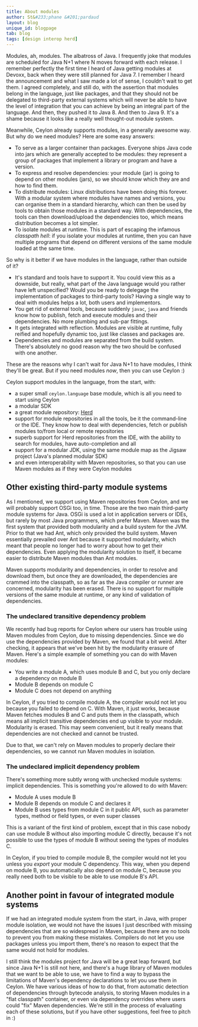 ```yaml
---
title: About modules
author: St&#233;phane &#201;pardaud
layout: blog
unique_id: blogpage
tab: blog
tags: [design interop herd]
---
```


Modules, ah, modules. The albatross of Java. I frequently joke that modules are scheduled for Java N+1 where N moves forward with
each release. I remember perfectly the first time I heard of Java getting modules at Devoxx, back when they were still planned for
Java 7. I remember I heard the announcement and what I saw made a lot of sense, I couldn't wait to get them. I agreed completely,
and still do, with the assertion that modules belong in the language, just like packages, and that they should not be delegated to
third-party external systems which will never be able to have the level of integration that you can achieve by being an integral
part of the language. And then, they pushed it to Java 8. And then to Java 9. It's a shame because it looks like a really well
thought-out module system.

Meanwhile, Ceylon already supports modules, in a generally awesome way. But why do we need modules? Here are some easy answers:

- To serve as a larger container than packages. Everyone ships Java code into jars which are generally accepted to be modules: they
  represent a group of packages that implement a library or program and have a version.
- To express and resolve dependencies: your module (jar) is going to depend on other modules (jars), so we should know which they are
  and how to find them.
- To distribute modules: Linux distributions have been doing this forever. With a modular system where modules have names and versions,
  you can organise them in a standard hierarchy, which can then be used by tools to obtain those modules in a standard way. With
  dependencies, the tools can then download/upload the dependencies too, which means distribution becomes a lot simpler.
- To isolate modules at runtime. This is part of escaping the infamous _classpath hell_: if you isolate your modules at runtime, then
  you can have multiple programs that depend on different versions of the same module loaded at the same time.

So why is it better if we have modules in the language, rather than outside of it?

- It's standard and tools have to support it. You could view this as a downside, but really, what part of the Java language would you
  rather have left unspecified? Would you be ready to delegage the implementation of packages to third-party tools? Having a single
  way to deal with modules helps a lot, both users and implementors.
- You get rid of external tools, because suddenly `javac`, `java` and friends know how to publish, fetch and execute modules and their
  dependencies. No more plumbing and sub-par fittings.
- It gets integrated with reflection. Modules are visible at runtime, fully reified and hopefully dynamic too, just like classes and
  packages are.
- Dependencies and modules are separated from the build system. There's absolutely no good reason why the two should be confused with
  one another.

These are the reasons why I can't wait for Java N+1 to have modules, I think they'll be great. But if you need modules _now_, then
you can use Ceylon :)

Ceylon support modules in the language, from the start, with:

- a super small `ceylon.language` base module, which is all you need to start using Ceylon
- a modular SDK
- a great module repository: [Herd](http://modules.ceylon-lang.org)
- support for module repositories in all the tools, be it the command-line or the IDE. They know how to deal with dependencies, fetch
  or publish modules to/from local or remote repositories
- superb support for Herd repositories from the IDE, with the ability to search for modules, have auto-completion and all
- support for a modular JDK, using the same module map as the Jigsaw project (Java's planned modular SDK)
- and even interoperability with Maven repositories, so that you can use Maven modules as if they were Ceylon modules

## Other existing third-party module systems

As I mentioned, we support using Maven repositories from Ceylon, and we will probably support OSGi too, in time. Those are the two
main third-party module systems for Java. OSGi is used a lot in application servers or IDEs, but rarely by most Java programmers,
which prefer Maven. Maven was the first system that provided both modularity and a build system for the JVM. Prior to that we had
Ant, which only provided the build system. Maven essentially prevailed over Ant because it supported modularity, which meant that
people no longer had to worry about how to get their dependencies. Even applying the modularity solution to itself, it became
easier to distribute Maven modules than Ant modules.

Maven supports modularity and dependencies, in order to resolve and download them, but once they are downloaded, the dependencies are
crammed into the classpath, so as far as the Java compiler or runner are concerned, modularity has been erased. There is no support
for multiple versions of the same module at runtime, or any kind of validation of dependencies.

### The undeclared transitive dependency problem

We recently had bug reports for Ceylon where our users has trouble using Maven modules from Ceylon, due to missing dependencies. Since
we do use the dependencies provided by Maven, we found that a bit weird. After checking, it appears that we've been hit by the modularity
erasure of Maven. Here's a simple example of something you can do with Maven modules:

- You write a module A, which uses module B and C, but you only declare a dependency on module B
- Module B depends on module C
- Module C does not depend on anything

In Ceylon, if you tried to compile module A, the compiler would not let you because you failed to depend on C. With Maven, it just works,
because Maven fetches modules B and C and puts them in the classpath, which means all implicit transitive dependencies end up visible
to your module. Modularity is erased. This may seem convenient, but it really means that dependencies are not checked and cannot be trusted.

Due to that, we can't rely on Maven modules to properly declare their dependencies, so we cannot run Maven modules in isolation.

### The undeclared implicit dependency problem

There's something more subtly wrong with unchecked module systems: implicit dependencies. This is something you're allowed to do with Maven:

- Module A uses module B
- Module B depends on module C and declares it
- Module B uses types from module C in it public API, such as parameter types, method or field types, or even super classes

This is a variant of the first kind of problem, except that in this case nobody can use module B without also importing module C directly,
because it's not possible to use the types of module B without seeing the types of modules C.

In Ceylon, if you tried to compile module B, the compiler would not let you unless you _export_ your module C dependency. This way,
when you depend on module B, you automatically also depend on module C, because you really need both to be visible to be able to
use module B's API.

## Another point in favour of integrated module systems

If we had an integrated module system from the start, in Java, with proper module isolation, we would not have the issues I just described
with missing dependencies that are so widespread in Maven, because there are no tools to prevent you from making these mistakes. Compilers
do not let you use packages unless you import them, there's no reason to expect that the same would not hold for modules.

I still think the modules project for Java will be a great leap forward, but since Java N+1 is still not here, 
and there's a huge library of Maven modules that we want to be able to use, we have to find a way to
bypass the limitations of Maven's dependency declarations to let you use them in Ceylon. We have various ideas of how to do that, from automatic
detection of dependencies through bytecode analysis, to storing Maven modules in a "flat classpath" container, or even via dependency overrides
where users could "fix" Maven dependencies. We're still in the process of evaluating each of these solutions, but if you have other 
suggestions, feel free to pitch in :)